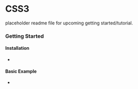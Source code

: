 # CSS3

placeholder readme file for upcoming getting started/tutorial.

### Getting Started

#### Installation

- **[]()**


#### Basic Example

- **[]()**

 



